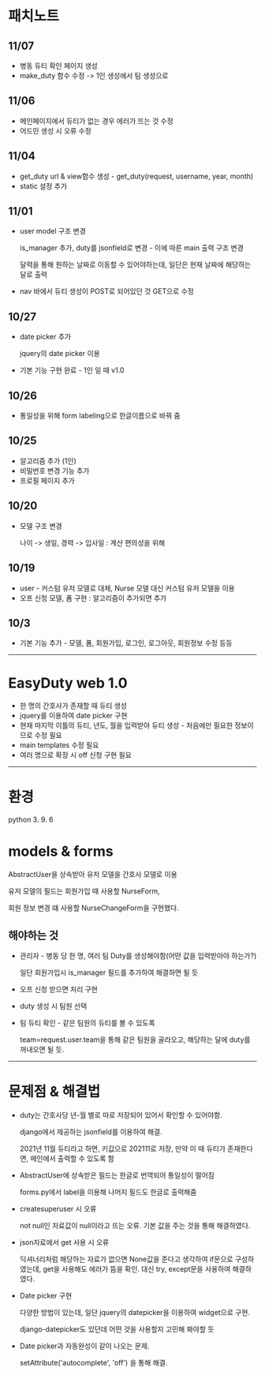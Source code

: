# 패치노트

## 11/07

* 병동 듀티 확인 페이지 생성
* make_duty 함수 수정 -> 1인 생성에서 팀 생성으로

## 11/06

* 메인페이지에서 듀티가 없는 경우 에러가 뜨는 것 수정
* 어드민 생성 시 오류 수정

## 11/04

* get_duty url & view함수 생성 - get_duty(request, username, year, month)
* static 설정 추가

## 11/01

* user model 구조 변경

  is_manager 추가, duty를 jsonfield로 변경 - 이에 따른 main 출력 구조 변경

  달력을 통해 원하는 날짜로 이동할 수 있어야하는데, 일단은 현재 날짜에 해당하는 달로 출력

* nav 바에서 듀티 생성이 POST로 되어있던 것 GET으로 수정

## 10/27

* date picker 추가

  jquery의 date picker 이용

* 기본 기능 구현 완료 - 1인 일 때 v1.0

## 10/26

* 통일성을 위해 form labeling으로 한글이름으로 바꿔 줌

## 10/25

* 알고리즘 추가 (1인)
* 비밀번호 변경 기능 추가
* 프로필 페이지 추가

## 10/20

* 모델 구조 변경 

  나이 -> 생일, 경력 -> 입사일 : 계산 편의성을 위해

## 10/19

* user - 커스텀 유저 모델로 대체, Nurse 모델 대신 커스텀 유저 모델을 이용
* 오프 신청 모델, 폼 구현 : 알고리즘이 추가되면 추가

## 10/3

* 기본 기능 추가 - 모델, 폼, 회원가입, 로그인, 로그아웃, 회원정보 수정 등등



---



# EasyDuty web 1.0

* 한 명의 간호사가 존재할 때 듀티 생성
* jquery를 이용하여 date picker 구현
* 현재 마지막 이틀의 듀티, 년도, 월을 입력받아 듀티 생성 - 처음에만 필요한 정보이므로 수정 필요
* main templates 수정 필요
* 여러 명으로 확장 시 off 신청 구현 필요



---



# 환경

python 3. 9. 6



# models & forms

AbstractUser을 상속받아 유저 모델을 간호사 모델로 이용

유저 모델의 필드는 회원가입 때 사용할 NurseForm, 

회원 정보 변경 떄 사용할 NurseChangeForm을 구현했다.



## 해야하는 것

* 관리자 - 병동 당 한 명, 여러 팀 Duty를 생성해야함(어떤 값을 입력받아야 하는가?)

  일단 회원가입시 is_manager 필드를 추가하여 해결하면 될 듯

* 오프 신청 받으면 처리 구현

* duty 생성 시 팀원 선택

* 팀 듀티 확인 - 같은 팀원의 듀티를 볼 수 있도록

  team=request.user.team을 통해 같은 팀원을 골라오고, 해당하는 달에 duty를 꺼내오면 될 듯.
  
  

---



# 문제점 & 해결법

* duty는 간호사당 년-월 별로 따로 저장되어 있어서 확인할 수 있어야함.

  django에서 제공하는 jsonfield를 이용하여 해결.

  2021년 11월 듀티라고 하면, 키값으로 202111로 저장, 만약 이 때 듀티가 존재한다면, 메인에서 출력할 수 있도록 함 

* AbstractUser에 상속받은 필드는 한글로 번역되어 통일성이 떨어짐

  forms.py에서 label을 이용해 나머지 필드도 한글로 출력해줌

* createsuperuser 시 오류

  not null인 자료값이 null이라고 뜨는 오류. 기본 값을 주는 것을 통해 해결하였다.

* json자료에서 get 사용 시 오류

  딕셔너리처럼 해당하는 자료가 없으면 None값을 준다고 생각하여 if문으로 구성하였는데, get을 사용해도 에러가 뜸을 확인. 대신 try, except문을 사용하여 해결하였다.

* Date picker 구현

  다양한 방법이 있는데, 일단 jquery의 datepicker을 이용하여 widget으로 구현.

  django-datepicker도 있던데 어떤 것을 사용할지 고민해 봐야할 듯

* Date picker과 자동완성이 같이 나오는 문제.

  setAttribute('autocomplete', 'off') 을 통해 해결.

  

  